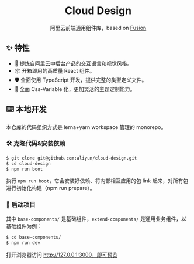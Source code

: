 <h1 align="center">Cloud Design</h1>

<div align="center">阿里云前端通用组件库，based on <a href="https://github.com/alibaba-fusion/next">Fusion</a></div>


## ✨ 特性
- 🌈 提炼自阿里云中后台产品的交互语言和视觉风格。
- 📦 开箱即用的高质量 React 组件。
- 🛡 全面使用 TypeScript 开发，提供完整的类型定义文件。
- 🎨 全面 Css-Variable 化，更加灵活的主题定制能力。


## ⌨️ 本地开发

本仓库的代码组织方式是 lerna+yarn workspace 管理的 monorepo。

### 🛠 克隆代码&安装依赖
```bash
$ git clone git@github.com:aliyun/cloud-design.git
$ cd cloud-design
$ npm run boot
```
执行 `npm run boot`，它会安装好依赖、将内部相互应用的包 link 起来，对所有包进行初始化构建（npm run prepare）。

### 🚀 启动项目
其中 `base-components/` 是基础组件，`extend-components/` 是通用业务组件，以基础组件为例：

```bash
$ cd base-components/
$ npm run dev
```
打开浏览器访问 http://127.0.0.1:3000，即可预览

